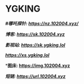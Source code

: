 # YGKING
***#哪吒探针: https://nz.102004.xyz/***


***博客: https://sk.102004.xyz***



***影视站: https://sk.ygking.lol***


***https://xs.ygking.lol***



***图床: https://img.102004.xyz**


***短链: https://url.102004.xyz***
